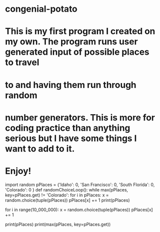 # congenial-potato
# This is my first program I created on my own. The program runs user generated input of possible places to travel
# to and having them run through random
# number generators. This is more for coding practice than anything serious but I have some things I want to add to it. 
# Enjoy!
import random
pPlaces = {'Idaho': 0, 'San Francisco': 0, 'South Florida': 0, 'Colorado': 0
}
def randomChoiceLoop():
  while max(pPlaces, key=pPlaces.get) != 'Colorado':
    for i in pPlaces:
      x = random.choice(tuple(pPlaces))
      pPlaces[x] += 1
      print(pPlaces)

for i in range(10_000_000):
  x = random.choice(tuple(pPlaces))
  pPlaces[x] += 1

print(pPlaces)
print(max(pPlaces, key=pPlaces.get))
